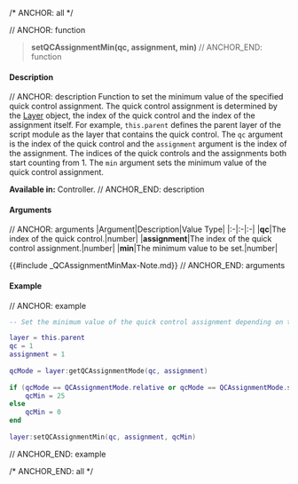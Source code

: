 /* ANCHOR: all */

// ANCHOR: function
>**setQCAssignmentMin(qc, assignment, min)**
// ANCHOR_END: function

#### Description

// ANCHOR: description
Function to set the minimum value of the specified quick control assignment. The quick control assignment is determined by the [Layer](./Layer.md) object, the index of the quick control and the index of the assignment itself. For example, ``this.parent`` defines the parent layer of the script module as the layer that contains the quick control. The ``qc`` argument is the index of the quick control and the ``assignment`` argument is the index of the assignment. The indices of the quick controls and the assignments both start counting from 1. The ``min`` argument sets the minimum value of the quick control assignment.

**Available in:** Controller.
// ANCHOR_END: description

#### Arguments

// ANCHOR: arguments
|Argument|Description|Value Type|
|:-|:-|:-|
|**qc**|The index of the quick control.|number|
|**assignment**|The index of the quick control assignment.|number|
|**min**|The minimum value to be set.|number|

{{#include _QCAssignmentMinMax-Note.md}}
// ANCHOR_END: arguments

#### Example

// ANCHOR: example
```lua
-- Set the minimum value of the quick control assignment depending on the mode.

layer = this.parent
qc = 1
assignment = 1
 
qcMode = layer:getQCAssignmentMode(qc, assignment)
 
if (qcMode == QCAssignmentMode.relative or qcMode == QCAssignmentMode.switchRelative) then
    qcMin = 25
else
    qcMin = 0
end
   
layer:setQCAssignmentMin(qc, assignment, qcMin)
```
// ANCHOR_END: example

/* ANCHOR_END: all */